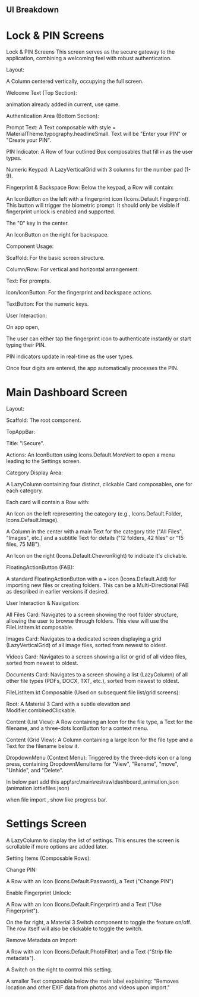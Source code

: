 ## UI Breakdown

# Lock & PIN Screens
Lock & PIN Screens 
This screen serves as the secure gateway to the application, combining a welcoming feel with robust authentication.

Layout:

A Column centered vertically, occupying the full screen.

Welcome Text (Top Section):

animation already added in current, use same.

Authentication Area (Bottom Section):

Prompt Text: A Text composable with style = MaterialTheme.typography.headlineSmall. Text will be "Enter your PIN" or "Create your PIN".

PIN Indicator: A Row of four outlined Box composables that fill in as the user types.

Numeric Keypad: A LazyVerticalGrid with 3 columns for the number pad (1-9).

Fingerprint & Backspace Row: Below the keypad, a Row will contain:

An IconButton on the left with a fingerprint icon (Icons.Default.Fingerprint). This button will trigger the biometric prompt. It should only be visible if fingerprint unlock is enabled and supported.

The "0" key in the center.

An IconButton on the right for backspace.

Component Usage:

Scaffold: For the basic screen structure.

Column/Row: For vertical and horizontal arrangement.

Text: For prompts.

Icon/IconButton: For the fingerprint and backspace actions.

TextButton: For the numeric keys.

User Interaction:

On app open, 

The user can either tap the fingerprint icon to authenticate instantly or start typing their PIN.

PIN indicators update in real-time as the user types.

Once four digits are entered, the app automatically processes the PIN.





# Main Dashboard Screen
Layout:

Scaffold: The root component.

TopAppBar:

Title: "iSecure".

Actions: An IconButton using Icons.Default.MoreVert to open a menu leading to the Settings screen.

Category Display Area:

A LazyColumn containing four distinct, clickable Card composables, one for each category.

Each card will contain a Row with:

An Icon on the left representing the category (e.g., Icons.Default.Folder, Icons.Default.Image).

A Column in the center with a main Text for the category title ("All Files", "Images", etc.) and a subtitle Text for details ("12 folders, 42 files" or "15 files, 75 MB").

An Icon on the right (Icons.Default.ChevronRight) to indicate it's clickable.

FloatingActionButton (FAB):

A standard FloatingActionButton with a + icon (Icons.Default.Add) for importing new files or creating folders. This can be a Multi-Directional FAB as described in earlier versions if desired.

User Interaction & Navigation:

All Files Card: Navigates to a screen showing the root folder structure, allowing the user to browse through folders. This view will use the FileListItem.kt composable.

Images Card: Navigates to a dedicated screen displaying a grid (LazyVerticalGrid) of all image files, sorted from newest to oldest.

Videos Card: Navigates to a screen showing a list or grid of all video files, sorted from newest to oldest.

Documents Card: Navigates to a screen showing a list (LazyColumn) of all other file types (PDFs, DOCX, TXT, etc.), sorted from newest to oldest.

FileListItem.kt Composable (Used on subsequent file list/grid screens):

Root: A Material 3 Card with a subtle elevation and Modifier.combinedClickable.

Content (List View): A Row containing an Icon for the file type, a Text for the filename, and a three-dots IconButton for a context menu.

Content (Grid View): A Column containing a large Icon for the file type and a Text for the filename below it.

DropdownMenu (Context Menu): Triggered by the three-dots icon or a long press, containing DropdownMenuItems for "View", "Rename", "move", "Unhide", and "Delete".

In below part
add this app\src\main\res\raw\dashboard_animation.json (animation lottiefiles json)

when file import , show like progress bar.

# Settings Screen

A LazyColumn to display the list of settings. This ensures the screen is scrollable if more options are added later.

Setting Items (Composable Rows):

Change PIN:

A Row with an Icon (Icons.Default.Password), a Text ("Change PIN")

Enable Fingerprint Unlock:

A Row with an Icon (Icons.Default.Fingerprint) and a Text ("Use Fingerprint").

On the far right, a Material 3 Switch component to toggle the feature on/off. The row itself will also be clickable to toggle the switch.

Remove Metadata on Import:

A Row with an Icon (Icons.Default.PhotoFilter) and a Text ("Strip file metadata").

A Switch on the right to control this setting.

A smaller Text composable below the main label explaining: "Removes location and other EXIF data from photos and videos upon import."